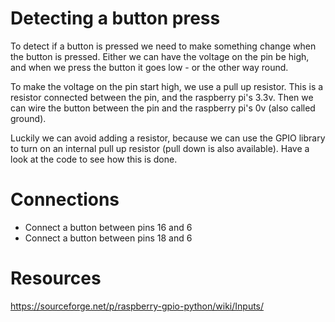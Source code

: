 # Detecting a button press

To detect if a button is pressed we need to make something change when the button is pressed. Either we can have the voltage on the pin be high, and when we press the button it goes low - or the other way round.

To make the voltage on the pin start high, we use a pull up resistor. This is a resistor connected between the pin, and the raspberry pi's 3.3v. Then we can wire the button between the pin and the raspberry pi's 0v (also called ground).

Luckily we can avoid adding a resistor, because we can use the GPIO library to turn on an internal pull up resistor (pull down is also available). Have a look at the code to see how this is done.

# Connections

* Connect a button between pins 16 and 6
* Connect a button between pins 18 and 6

# Resources

https://sourceforge.net/p/raspberry-gpio-python/wiki/Inputs/
